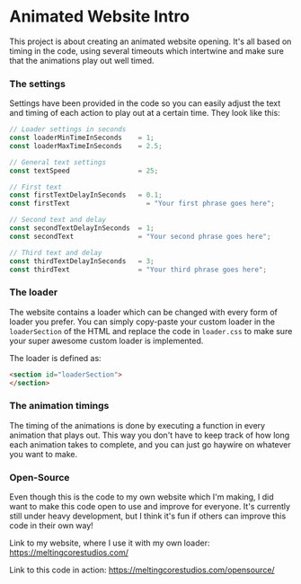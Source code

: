 
# Animated Website Intro
This project is about creating an animated website opening.
It's all based on timing in the code, using several timeouts which intertwine
and make sure that the animations play out well timed.

### The settings
Settings have been provided in the code so you can easily adjust the text and
timing of each action to play out at a certain time. They look like this:


```javascript
// Loader settings in seconds
const loaderMinTimeInSeconds    = 1;
const loaderMaxTimeInSeconds    = 2.5;

// General text settings
const textSpeed                 = 25;

// First text
const firstTextDelayInSeconds   = 0.1;
const firstText                   = "Your first phrase goes here";

// Second text and delay
const secondTextDelayInSeconds  = 1;
const secondText                = "Your second phrase goes here";

// Third text and delay
const thirdTextDelayInSeconds   = 3;
const thirdText                 = "Your third phrase goes here";
```

### The loader
The website contains a loader which can be changed with every form
of loader you prefer. You can simply copy-paste your custom loader in the
`loaderSection` of the HTML and replace the code in `loader.css` to make
sure your super awesome custom loader is implemented.

The loader is defined as:
```html
<section id="loaderSection">
</section>
```

### The animation timings
The timing of the animations is done by executing a function in every
animation that plays out. This way you don't have to keep track of how
long each animation takes to complete, and you can just go haywire on
whatever you want to make.

### Open-Source
Even though this is the code to my own website which I'm making, I did
want to make this code open to use and improve for everyone. It's currently
still under heavy development, but I think it's fun if others can improve
this code in their own way!

Link to my website, where I use it with my own loader:
https://meltingcorestudios.com/

Link to this code in action:
https://meltingcorestudios.com/opensource/

